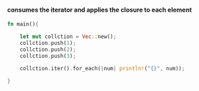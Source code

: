 #### consumes the iterator and applies the closure to each element 

```Rust
fn main(){

	let mut collction = Vec::new();
	collction.push(1);
	collction.push(2);
	collction.push(3);
	
	collction.iter().for_each(|num| println!("{}", num));

}
```